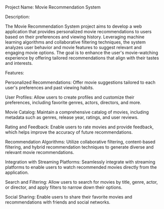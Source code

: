 
Project Name: Movie Recommendation System

Description:

The Movie Recommendation System project aims to develop a web application that provides personalized movie recommendations to users based on their preferences and viewing history. Leveraging machine learning algorithms and collaborative filtering techniques, the system analyzes user behavior and movie features to suggest relevant and engaging movie options. The goal is to enhance the user's movie-watching experience by offering tailored recommendations that align with their tastes and interests.

Features:

Personalized Recommendations: Offer movie suggestions tailored to each user's preferences and past viewing habits.

User Profiles: Allow users to create profiles and customize their preferences, including favorite genres, actors, directors, and more.

Movie Catalog: Maintain a comprehensive catalog of movies, including metadata such as genres, release year, ratings, and user reviews.

Rating and Feedback: Enable users to rate movies and provide feedback, which helps improve the accuracy of future recommendations.

Recommendation Algorithms: Utilize collaborative filtering, content-based filtering, and hybrid recommendation techniques to generate diverse and relevant movie recommendations.

Integration with Streaming Platforms: Seamlessly integrate with streaming platforms to enable users to watch recommended movies directly from the application.

Search and Filtering: Allow users to search for movies by title, genre, actor, or director, and apply filters to narrow down their options.

Social Sharing: Enable users to share their favorite movies and recommendations with friends and social networks.